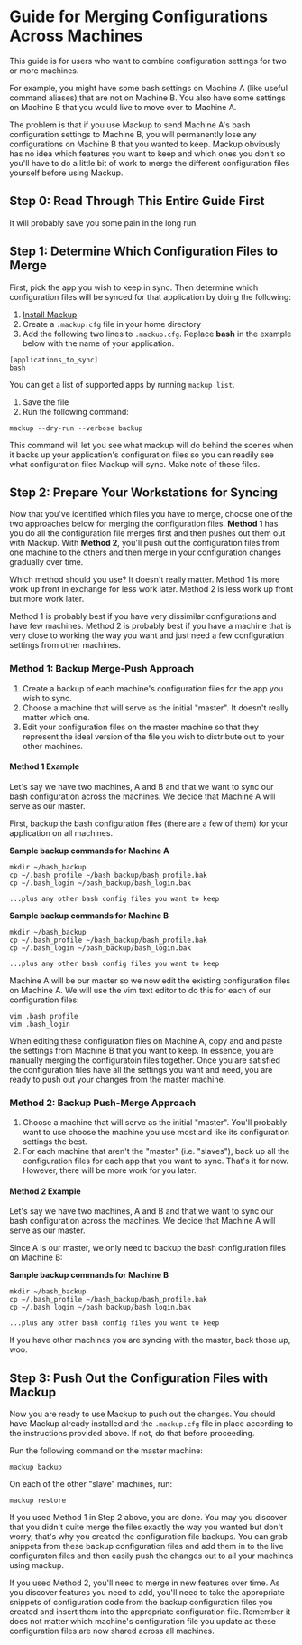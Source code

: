 # Guide for Merging Configurations Across Machines

This guide is for users who want to combine configuration settings for two or
more machines.

For example, you might have some bash settings on Machine A (like useful
command aliases) that are not on Machine B.  You also have some settings on
Machine B that you would live to move over to Machine A.

The problem is that if you use Mackup to send Machine A's bash configuration
settings to Machine B, you will permanently lose any configurations on Machine
B that you wanted to keep. Mackup obviously has no idea which features you want
to keep and which ones you don't so you'll have to do a little bit of work to
merge the different configuration files yourself before using Mackup.

## Step 0: Read Through This Entire Guide First

It will probably save you some pain in the long run.

## Step 1: Determine Which Configuration Files to Merge

First, pick the app you wish to keep in sync. Then determine which
configuration files will be synced for that application by doing the following:

1. [Install Mackup](INSTALL.md)
1. Create a `.mackup.cfg` file in your home directory
1. Add the following two lines to `.mackup.cfg`. Replace **bash**
   in the example below with the name of your application.

```
[applications_to_sync]
bash
```

You can get a list of supported apps by running `mackup list`.

1. Save the file
1. Run the following command:

`mackup --dry-run --verbose backup`

This command will let you see what mackup will do behind the scenes when it
backs up your application's configuration files so you can readily see what
configuration files Mackup will sync. Make note of these files.

## Step 2: Prepare Your Workstations for Syncing

Now that you've identified which files you have to merge, choose one of the two
approaches below for merging the configuration files. **Method 1** has you do all
the configuration file merges first and then pushes out them out with Mackup.
With **Method 2**, you'll push out the configuration files from one machine to the
others and then merge in your configuration changes gradually over time.

Which method should you use? It doesn't really matter. Method 1 is more work up
front in exchange for less work later. Method 2 is less work up front but more
work later.

Method 1 is probably best if you have very dissimilar configurations and have
few machines. Method 2 is probably best if you have a machine that is very
close to working the way you want and just need a few configuration settings
from other machines.

### Method 1: Backup Merge-Push Approach

1. Create a backup of each machine's configuration files for the app you wish
   to sync.
1. Choose a machine that will serve as the initial "master". It doesn't really
   matter which one.
1. Edit your configuration files on the master machine so that they
   represent the ideal version of the file you wish to distribute out to your
   other machines.
   
#### Method 1 Example

Let's say we have two machines, A and B and that we want to sync our bash configuration
across the machines. We decide that Machine A will serve as our master.

First, backup the bash configuration files (there are a few of them)
for your application on all machines.

**Sample backup commands for Machine A**
```
mkdir ~/bash_backup
cp ~/.bash_profile ~/bash_backup/bash_profile.bak
cp ~/.bash_login ~/bash_backup/bash_login.bak

...plus any other bash config files you want to keep
```
**Sample backup commands for Machine B**
```
mkdir ~/bash_backup
cp ~/.bash_profile ~/bash_backup/bash_profile.bak
cp ~/.bash_login ~/bash_backup/bash_login.bak

...plus any other bash config files you want to keep
```

Machine A will be our master so we now edit the existing configuration files
on Machine A. We will use the vim text editor to do this for each of our 
configuration files:
```
vim .bash_profile    
vim .bash_login 
```

When editing these configuration files on Machine A, copy and and paste the settings
from Machine B that you want to keep. In essence, you are manually merging the
configuratoin files together. Once you are satisfied the configuration files
have all the settings you want and need, you are ready to push out your changes from
the master machine.

### Method 2: Backup Push-Merge Approach

1. Choose a machine that will serve as the initial "master". You'll probably
   want to use choose the machine you use most and like its configuration
   settings the best.
1. For each machine that aren't the "master" (i.e. "slaves"), back up all the
   configuration files for each app that you want to sync. That's it for now.
   However, there will be more work for you later.
   
#### Method 2 Example

Let's say we have two machines, A and B and that we want to sync our bash configuration
across the machines. We decide that Machine A will serve as our master.

Since A is our master, we only need to backup the bash configuration files on Machine B:

**Sample backup commands for Machine B**
```
mkdir ~/bash_backup
cp ~/.bash_profile ~/bash_backup/bash_profile.bak
cp ~/.bash_login ~/bash_backup/bash_login.bak

...plus any other bash config files you want to keep
```

If you have other machines you are syncing with the master, back those up, woo.

## Step 3: Push Out the Configuration Files with Mackup

Now you are ready to use Mackup to push out the changes. You should have Mackup
already installed and the `.mackup.cfg` file in place according to the
instructions provided above. If not, do that before proceeding.

Run the following command on the master machine:

`mackup backup`

On each of the other "slave" machines, run:

`mackup restore`

If you used Method 1 in Step 2 above, you are done. You may you discover
that you didn't quite merge the files exactly the way you wanted but don't
worry, that's why you created the configuration file backups. You can grab
snippets from these backup configuration files and add them in to the live
configuraton files and then easily push the changes out to all your
machines using mackup.

If you used Method 2, you'll need to merge in new features over time. As you
discover features you need to add, you'll need to take the appropriate snippets
of configuration code from the backup configuration files you created and
insert them into the appropriate configuration file. Remember it does not matter
which machine's configuration file you update as these configuration files are
now shared across all machines.
